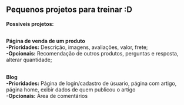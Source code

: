 ## Pequenos projetos para treinar :D
__Possiveis projetos:__
##

__Página de venda de um produto__ <br> 
__-Prioridades:__ Descrição, imagens, avaliações, valor, frete;<br>
__-Opcionais:__ Recomendação de outros produtos, perguntas e resposta, alterar quantidade;
<br>

##

__Blog__<br>
__-Prioridades:__ Página de login/cadastro de úsuario, página com artigo, página home, exibir dados de quem publicou o artigo<br>
__-Opcionais:__ Área de comentários <br><br>
##
